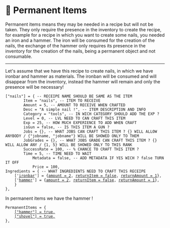 # 📃 Permanent Items

Permanent items means they may be needed in a recipe but will not be taken. They only require the presence in the inventory to create the recipe, for example for a recipe in which you want to create some nails, you needed an iron and a hammer. The iron will be consumed for the creation of the nails, the exchange of the hammer only requires its presence in the inventory for the creation of the nails, being a permanent object and not consumable.

***

Let's assume that we have this recipe to create nails, in which we have ironbar and hammer as materials. The ironban will be consumed and will disappear from the inventory, instead the hammer will remain and only the presence will be necessary!

<pre class="language-lua" data-overflow="wrap"><code class="lang-lua">["nails"] = { -- RECEIPE NAME SHOULD BE SAME AS THE ITEM
		Item = "nails", -- ITEM TO RECEIVE
		Amount = 5, -- AMOUNT TO RECEIVE WHEN CRAFTED
		Desc = "A simple nail !", -- ITEM DESCRIPTION AND INFO
		Category = "tools", -- IN WICH CATEGORY SHOULD ADD THE EXP ?
		Level = 0, -- LVL NEED TO CAN CRAFT THIS ITEM
		Exp = 25, -- HOW MUCH EXPERIENCE TO ADD WHEN CRAFT
		isGun = false, -- IS THIS ITEM A GUN ?
		Jobs = {}, -- WHAT JOBS CAN CRAFT THIS ITEM ? {} WILL ALLOW ANYBODY / {"jobname, "jobname"} WILL BE SHOWED ONLY TO THEM
		JobGrades = {}, -- WHAT JOBS GRADE CAN CRAFT THIS ITEM ? {} WILL ALLOW ANY / {1, 5} WILL BE SHOWED ONLY TO THIS RANK
		SuccessRate = 100, -- % CHANCE TO CRAFT THIS ITEM ?
		Time = 5, -- TIME NEED TO WAIT
        	Metadata = false, -- ADD METADATA IF YES WICH ? false TURN IT OFF
        	Price = 100,
Ingredients = { -- WHAT INGREDIENTS NEED TO CRAFT THIS RECEIPE
	['<a data-footnote-ref href="#user-content-fn-1">ironbar</a>'] = {<a data-footnote-ref href="#user-content-fn-2">amount = 2</a>, <a data-footnote-ref href="#user-content-fn-3">returnItem = false</a>, <a data-footnote-ref href="#user-content-fn-4">returnAmount = 1</a>},
	['<a data-footnote-ref href="#user-content-fn-5">hammer</a>'] = {<a data-footnote-ref href="#user-content-fn-6">amount = 2</a>, <a data-footnote-ref href="#user-content-fn-7">returnItem = false</a>, <a data-footnote-ref href="#user-content-fn-8">returnAmount = 1</a>},
	}
},   
</code></pre>

In permanent items we have the hammer !

<pre class="language-lua" data-overflow="wrap"><code class="lang-lua">PermanentItems = {
    <a data-footnote-ref href="#user-content-fn-9">["hammer"] = true,</a>
    <a data-footnote-ref href="#user-content-fn-10">["shovel"] = true,</a>
}, 
</code></pre>

[^1]: Item to take !

[^2]: Amount to take

[^3]: What item should return? item/false

[^4]: Amount the of the returned item !

[^5]: Item to take !

[^6]: Amount to take

[^7]: What item should return? item/false

[^8]: Amount the of the returned item !

[^9]: \["ITEM"] = true/false

[^10]: \["ITEM"] = true/false
